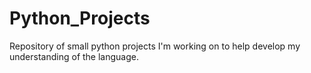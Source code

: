 # Python_Projects

Repository of small python projects I'm working on to help develop my understanding of the language.
